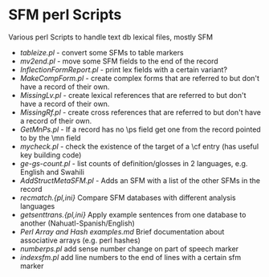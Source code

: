 # SFM perl Scripts
Various perl Scripts to handle text db lexical files, mostly SFM

 * *tableize.pl* - convert some SFMs to table markers
 * *mv2end.pl* - move some SFM fields to the end of the record
 * *InflectionFormReport.pl* - print lex fields with a certain variant?
 * *MakeCompForm.pl* - create complex forms that are referred to but don't have a record of their own.
 * *MissingLv.pl* - create lexical references that are referred to but don't have a record of their own.
 * *MissingRf.pl* - create cross references that are referred to but don't have a record of their own.
 * *GetMnPs.pl* - If a record has no \ps field get one from the record pointed to by the \mn field
 * *mycheck.pl* - check the existence of the target of a \cf entry (has useful key building code)
 * *ge-gs-count.pl* - list counts of definition/glosses in 2 languages, e.g. English and Swahili
 * *AddStructMetaSFM.pl* - Adds an SFM with a list of the other SFMs in the record
 * *recmatch.{pl,ini}* Compare SFM databases with different analysis languages
 * *getsenttrans.{pl,ini}* Apply example sentences from one database to another (Nahuatl-Spanish/English)
 * *Perl Array and Hash examples.md* Brief documentation about associative arrays (e.g. perl hashes)
 * *numberps.pl* add sense number change on part of speech marker
 * *indexsfm.pl* add line numbers to the end of lines with a certain sfm marker
